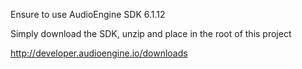 Ensure to use AudioEngine SDK 6.1.12 

Simply download the SDK, unzip and place in the root of this project

http://developer.audioengine.io/downloads
